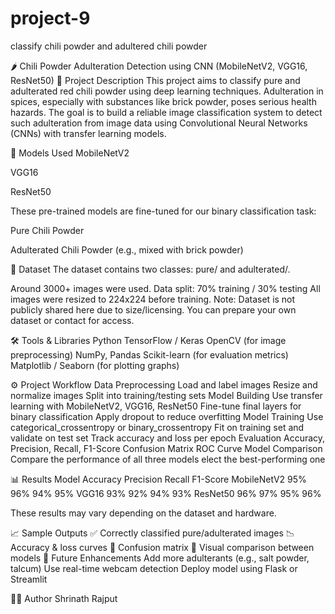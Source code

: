 # project-9
classify chili powder and adultered chili powder

🌶️ Chili Powder Adulteration Detection using CNN (MobileNetV2, VGG16, ResNet50)
📌 Project Description
This project aims to classify pure and adulterated red chili powder using deep learning techniques. Adulteration in spices, especially with substances like brick powder, poses serious health hazards. The goal is to build a reliable image classification system to detect such adulteration from image data using Convolutional Neural Networks (CNNs) with transfer learning models.

🧠 Models Used
MobileNetV2

VGG16

ResNet50

These pre-trained models are fine-tuned for our binary classification task:

Pure Chili Powder

Adulterated Chili Powder (e.g., mixed with brick powder)

📂 Dataset
The dataset contains two classes: pure/ and adulterated/.

Around 3000+ images were used.
Data split: 70% training / 30% testing
All images were resized to 224x224 before training.
Note: Dataset is not publicly shared here due to size/licensing. You can prepare your own dataset or contact for access.

🛠️ Tools & Libraries
Python
TensorFlow / Keras
OpenCV (for image preprocessing)
NumPy, Pandas
Scikit-learn (for evaluation metrics)
Matplotlib / Seaborn (for plotting graphs)

⚙️ Project Workflow
Data Preprocessing
Load and label images
Resize and normalize images
Split into training/testing sets
Model Building
Use transfer learning with MobileNetV2, VGG16, ResNet50
Fine-tune final layers for binary classification
Apply dropout to reduce overfitting
Model Training
Use categorical_crossentropy or binary_crossentropy
Fit on training set and validate on test set
Track accuracy and loss per epoch
Evaluation
Accuracy, Precision, Recall, F1-Score
Confusion Matrix
ROC Curve
Model Comparison
Compare the performance of all three models
elect the best-performing one

📊 Results
Model	Accuracy	Precision	Recall	F1-Score
MobileNetV2	95%	96%	94%	95%
VGG16	93%	92%	94%	93%
ResNet50	96%	97%	95%	96%

These results may vary depending on the dataset and hardware.

📈 Sample Outputs
✅ Correctly classified pure/adulterated images
📉 Accuracy & loss curves
🔁 Confusion matrix
📍 Visual comparison between models
🧪 Future Enhancements
Add more adulterants (e.g., salt powder, talcum)
Use real-time webcam detection
Deploy model using Flask or Streamlit

🧑‍💻 Author
Shrinath Rajput
